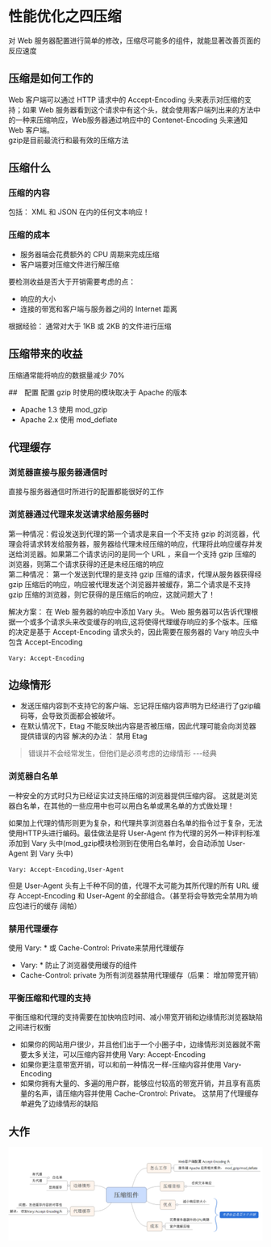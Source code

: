 # 性能优化之四压缩
对 Web 服务器配置进行简单的修改，压缩尽可能多的组件，就能显著改善页面的反应速度
## 压缩是如何工作的
Web 客户端可以通过 HTTP 请求中的 Accept-Encoding 头来表示对压缩的支持；如果 Web 服务器看到这个请求中有这个头，就会使用客户端列出来的方法中的一种来压缩响应，Web服务器通过响应中的 Contenet-Encoding 头来通知 Web 客户端。  
gzip是目前最流行和最有效的压缩方法

## 压缩什么
### 压缩的内容
包括： XML 和 JSON 在内的任何文本响应！

### 压缩的成本
* 服务器端会花费额外的 CPU 周期来完成压缩
* 客户端要对压缩文件进行解压缩   


要检测收益是否大于开销需要考虑的点：  

* 响应的大小
* 连接的带宽和客户端与服务器之间的 Internet 距离  

根据经验： 通常对大于 1KB 或 2KB 的文件进行压缩

## 压缩带来的收益
压缩通常能将响应的数据量减少 70%

##　配置
配置 gzip 时使用的模块取决于 Apache 的版本

* Apache 1.3 使用 mod_gzip
* Apache 2.x 使用 mod_deflate

## 代理缓存

### 浏览器直接与服务器通信时
直接与服务器通信时所进行的配置都能很好的工作

### 浏览器通过代理来发送请求给服务器时
第一种情况：假设发送到代理的第一个请求是来自一个不支持 gzip 的浏览器，代理会将请求转发给服务器，服务器给代理未经压缩的响应，代理将此响应缓存并发送给浏览器。如果第二个请求访问的是同一个 URL ，来自一个支持 gzip 压缩的浏览器，则第二个请求获得的还是未经压缩的响应  
第二种情况： 第一个发送到代理的是支持 gzip 压缩的请求，代理从服务器获得经 gzip 压缩后的响应，响应被代理发送个浏览器并被缓存，第二个请求是不支持 gzip 压缩的浏览器，则它获得的是压缩后的响应，这就问题大了！

解决方案： 在 Web 服务器的响应中添加 Vary 头。 Web 服务器可以告诉代理根据一个或多个请求头来改变缓存的响应,这将使得代理缓存响应的多个版本。压缩的决定是基于 Accept-Encoding 请求头的，因此需要在服务器的 Vary 响应头中包含 Accept-Encoding 

	Vary: Accept-Encoding

## 边缘情形
* 发送压缩内容到不支持它的客户端、忘记将压缩内容声明为已经进行了gzip编码等，会导致页面都会被破坏。
* 在默认情况下，Etag 不能反映出内容是否被压缩，因此代理可能会向浏览器提供错误的内容   解决的办法： 禁用 Etag
>错误并不会经常发生，但他们是必须考虑的边缘情形      ---经典

### 浏览器白名单
一种安全的方式时只为已经证实过支持压缩的浏览器提供压缩内容。 这就是浏览器白名单，在其他的一些应用中也可以用白名单或黑名单的方式做处理！

如果加上代理的情形则更为复杂，和代理共享浏览器白名单的指令过于复杂，无法使用HTTP头进行编码。最佳做法是将 User-Agent 作为代理的另外一种评判标准添加到 Vary 头中(mod_gzip模块检测到在使用白名单时，会自动添加 User-Agent 到 Vary 头中)
                                                                                                                                                                                                                                                                                                                                                                                                                                                                                                                                                                                                                                                                                                                                                                                                                                                                                                                                                                                                                                                                                                                                                                                                                                                                                                                                                                                                                                                                                                                                                                                                                                                                                                                                                                                                                                                                                  
	Vary: Accept-Encoding,User-Agent

但是 User-Agent 头有上千种不同的值，代理不太可能为其所代理的所有 URL 缓存 Accept-Encoding 和 User-Agent 的全部组合。（甚至将会导致完全禁用为响应包进行的缓存 阔帕）

### 禁用代理缓存
使用 Vary: * 或 Cache-Control: Private来禁用代理缓存

* Vary: *  防止了浏览器使用缓存的组件
* Cache-Control: private 为所有浏览器禁用代理缓存（后果： 增加带宽开销）

### 平衡压缩和代理的支持
平衡压缩和代理的支持需要在加快响应时间、减小带宽开销和边缘情形浏览器缺陷之间进行权衡

* 如果你的网站用户很少，并且他们出于一个小圈子中，边缘情形浏览器就不需要太多关注，可以压缩内容并使用 Vary: Accept-Encoding
* 如果你更注意带宽开销，可以和前一种情况一样-压缩内容并使用 Vary-Encoding 
* 如果你拥有大量的、多遍的用户群，能够应付较高的带宽开销，并且享有高质量的名声，请压缩内容并使用 Cache-Crontrol: Private。 这禁用了代理缓存单避免了边缘情形的缺陷

## 大作
![alt text](./rule4.1.png)
